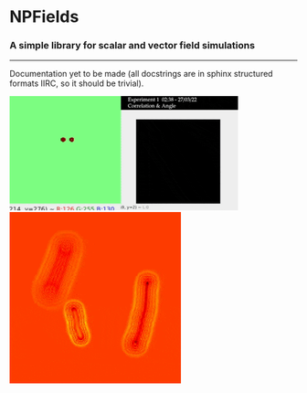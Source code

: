 # NPFields

### A simple library for scalar and vector field simulations

---

Documentation yet to be made (all docstrings are in sphinx structured formats IIRC, so it should be trivial).

![Wave simulator 1](EX1.gif)  ![Wave simulator 2](demo.gif)
